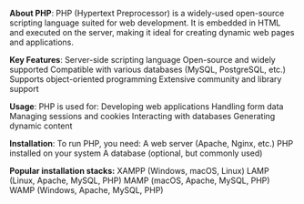 **About PHP**:
PHP (Hypertext Preprocessor) is a widely-used open-source scripting language suited for web development. It is embedded in HTML and executed on the server, making it ideal for creating dynamic web pages and applications.

**Key Features**:
Server-side scripting language
Open-source and widely supported
Compatible with various databases (MySQL, PostgreSQL, etc.)
Supports object-oriented programming
Extensive community and library support

**Usage**:
PHP is used for:
Developing web applications
Handling form data
Managing sessions and cookies
Interacting with databases
Generating dynamic content

**Installation**:
To run PHP, you need:
A web server (Apache, Nginx, etc.)
PHP installed on your system
A database (optional, but commonly used)

**Popular installation stacks:**
XAMPP (Windows, macOS, Linux)
LAMP (Linux, Apache, MySQL, PHP)
MAMP (macOS, Apache, MySQL, PHP)
WAMP (Windows, Apache, MySQL, PHP)
